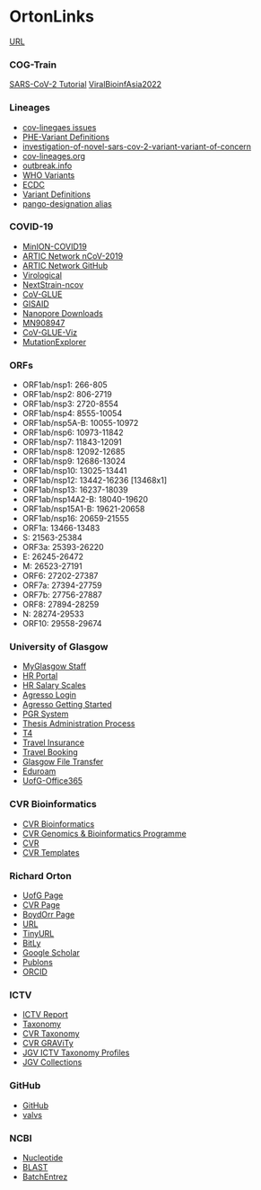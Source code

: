 # OrtonLinks
[URL](https://rjorton.github.io/OrtonLinks/)

### COG-Train
[SARS-CoV-2 Tutorial](https://github.com/WCSCourses/ViralBioinfAsia2022/blob/main/Modules/SARS-CoV-2.md)
[ViralBioinfAsia2022](https://github.com/WCSCourses/ViralBioinfAsia2022)

### Lineages
* [cov-linegaes issues](https://github.com/cov-lineages/pango-designation/issues)
* [PHE-Variant Definitions](https://github.com/phe-genomics/variant_definitions)
* [investigation-of-novel-sars-cov-2-variant-variant-of-concern](https://www.gov.uk/government/publications/investigation-of-novel-sars-cov-2-variant-variant-of-concern-20201201)
* [cov-lineages.org](https://cov-lineages.org/lineage_list.html)
* [outbreak.info](https://outbreak.info)
* [WHO Variants](https://www.who.int/en/activities/tracking-SARS-CoV-2-variants/)
* [ECDC](https://www.ecdc.europa.eu/en/covid-19/variants-concern)
* [Variant Definitions](https://github.com/phe-genomics/variant_definitions)
* [pango-designation alias](https://github.com/cov-lineages/pango-designation/blob/master/pango_designation/alias_key.json)

### COVID-19
* [MinION-COVID19](https://github.com/rjorton/MinION-COVID19/)
* [ARTIC Network nCoV-2019](https://artic.network/ncov-2019)
* [ARTIC Network GitHub](https://github.com/artic-network)
* [Virological](http://virological.org)
* [NextStrain-ncov](https://nextstrain.org/ncov)
* [CoV-GLUE](http://cov-glue.cvr.gla.ac.uk/)
* [GISAID](https://www.gisaid.org)
* [Nanopore Downloads](https://community.nanoporetech.com/downloads)
* [MN908947](https://www.ncbi.nlm.nih.gov/nuccore/MN908947)
* [CoV-GLUE-Viz](http://vshiny1.cvr.gla.ac.uk/cov-glue-viz/)
* [MutationExplorer](http://sars2.cvr.gla.ac.uk/cog-uk/)

### ORFs
* ORF1ab/nsp1: 266-805
* ORF1ab/nsp2: 806-2719
* ORF1ab/nsp3: 2720-8554
* ORF1ab/nsp4: 8555-10054
* ORF1ab/nsp5A-B: 10055-10972
* ORF1ab/nsp6: 10973-11842
* ORF1ab/nsp7: 11843-12091
* ORF1ab/nsp8: 12092-12685
* ORF1ab/nsp9: 12686-13024
* ORF1ab/nsp10: 13025-13441
* ORF1ab/nsp12: 13442-16236 [13468x1]
* ORF1ab/nsp13: 16237-18039
* ORF1ab/nsp14A2-B: 18040-19620
* ORF1ab/nsp15A1-B: 19621-20658
* ORF1ab/nsp16: 20659-21555
* ORF1a: 13466-13483
* S: 21563-25384
* ORF3a: 25393-26220
* E: 26245-26472
* M: 26523-27191
* ORF6: 27202-27387
* ORF7a: 27394-27759
* ORF7b: 27756-27887
* ORF8: 27894-28259
* N: 28274-29533
* ORF10: 29558-29674

### University of Glasgow
* [MyGlasgow Staff](https://www.gla.ac.uk/myglasgow/staff/)
* [HR Portal](https://hrportal.mis.gla.ac.uk/)
* [HR Salary Scales](https://www.gla.ac.uk/myglasgow/humanresources/all/pay/paygrading/salaryscales/)
* [Agresso Login](https://agrweb.mis.gla.ac.uk/Agresso/)
* [Agresso Getting Started](https://www.gla.ac.uk/myglasgow/agresso/gettingstarted/accessingagresso/)
* [PGR System](https://www.mvls.gla.ac.uk/PGRPR/)
* [Thesis Administration Process](https://www.mvls.gla.ac.uk/TAP)
* [T4](https://t4.gla.ac.uk/terminalfour/SiteManager)
* [Travel Insurance](https://www.gla.ac.uk/myglasgow/finance/staffsections/insuranceandrisk/forms/travelinsuranceform/)
* [Travel Booking](https://www.gla.ac.uk/myglasgow/agresso/informationforusers/usermanuals/purchasingofficerusermanual/travel/#/1.contactingthetravelagentdirectlytobookyourtravel)
* [Glasgow File Transfer](https://transfer.gla.ac.uk)
* [Eduroam](https://www.gla.ac.uk/myglasgow/it/eduroam/)
* [UofG-Office365](https://office365.gla.ac.uk)

### CVR Bioinformatics
* [CVR Bioinformatics](http://bioinformatics.cvr.ac.uk/)
* [CVR Genomics & Bioinformatics Programme](https://www.gla.ac.uk/researchinstitutes/iii/cvr/researchprogrammes/viralgenomicsbioinformatics/)
* [CVR](http://www.cvr.ac.uk)
* [CVR Templates](https://www.gla.ac.uk/researchinstitutes/iii/cvr/info/comms/cvrtemplates/)

### Richard Orton
* [UofG Page](https://www.gla.ac.uk/researchinstitutes/iii/staff/richardorton/)
* [CVR Page](https://bioinformatics.cvr.ac.uk/people/richard-orton/)
* [BoydOrr Page](https://www.gla.ac.uk/research/az/boydorr/people/byname/richardorton/)
* [URL](http://www.richardorton.co.uk)
* [TinyURL](http://tinyurl.com/rjorton)
* [BitLy](http://bit.ly/rjorton)
* [Google Scholar](https://scholar.google.co.uk/citations?user=MJBIgMEAAAAJ&hl=en)
* [Publons](https://publons.com/researcher/794885/richard-orton/metrics/)
* [ORCID](https://orcid.org/0000-0002-3389-4325)

### ICTV
* [ICTV Report](https://talk.ictvonline.org/ictv-reports/ictv_online_report/)
* [Taxonomy](https://talk.ictvonline.org/taxonomy/)
* [CVR Taxonomy](http://taxonomy.cvr.gla.ac.uk)
* [CVR GRAViTy](http://gravity.cvr.gla.ac.uk)
* [JGV ICTV Taxonomy Profiles](https://jgv.microbiologyresearch.org/search?option1=pub_collection&value1=%2Fcontent%2Fictv-virus-taxonomy-profiles&isJournalCollection=true&collectiontitle=ICTV+Virus+Taxonomy+Profiles&manualCollection=true&sortDescending=true&sortField=prism_publicationDate)
* [JGV Collections](https://jgv.microbiologyresearch.org/content/collections?page=2)

### GitHub
* [GitHub](https://github.com/rjorton)
* [valvs](https://github.com/ZackBoyd123/valvs)

### NCBI
* [Nucleotide](https://www.ncbi.nlm.nih.gov/nucleotide/)
* [BLAST](https://blast.ncbi.nlm.nih.gov/Blast.cgi)
* [BatchEntrez](https://www.ncbi.nlm.nih.gov/sites/batchentrez)
